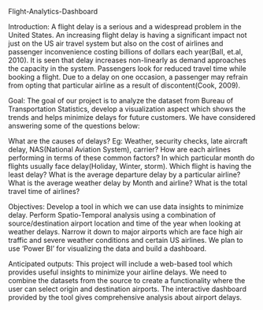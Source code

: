 Flight-Analytics-Dashboard

Introduction:
A flight delay is a serious and a widespread problem in the United States. An increasing flight delay is having a significant impact not just on the US air travel system but also on the cost of airlines and passenger inconvenience costing billions of dollars each year(Ball, et.al, 2010). It is seen that delay increases non-linearly as demand approaches the capacity in the system. Passengers look for reduced travel time while booking a flight. Due to a delay on one occasion, a passenger may refrain from opting that particular airline as a result of discontent(Cook, 2009).

Goal:
The goal of our project is to analyze the dataset from Bureau of Transportation Statistics, develop a visualization aspect which shows the trends and helps minimize delays for future customers. We have considered answering some of the questions below:

What are the causes of delays? Eg: Weather, security checks, late aircraft delay, NAS(National Aviation System), carrier?
How are each airlines performing in terms of these common factors?
In which particular month do flights usually face delay(Holiday, Winter, storm).
Which flight is having the least delay?
What is the average departure delay by a particular airline?
What is the average weather delay by Month and airline?
What is the total travel time of airlines?

Objectives:
Develop a tool in which we can use data insights to minimize delay. Perform Spatio-Temporal analysis using a combination of source/destination airport location and time of the year when looking at weather delays. Narrow it down to major airports which are face high air traffic and severe weather conditions and certain US airlines. We plan to use ‘Power BI’ for visualizing the data and build a dashboard.

Anticipated outputs:
This project will include a web-based tool which provides useful insights to minimize your airline delays. We need to combine the datasets from the source to create a functionality where the user can select origin and destination airports. The interactive dashboard provided by the tool gives comprehensive analysis about airport delays.
